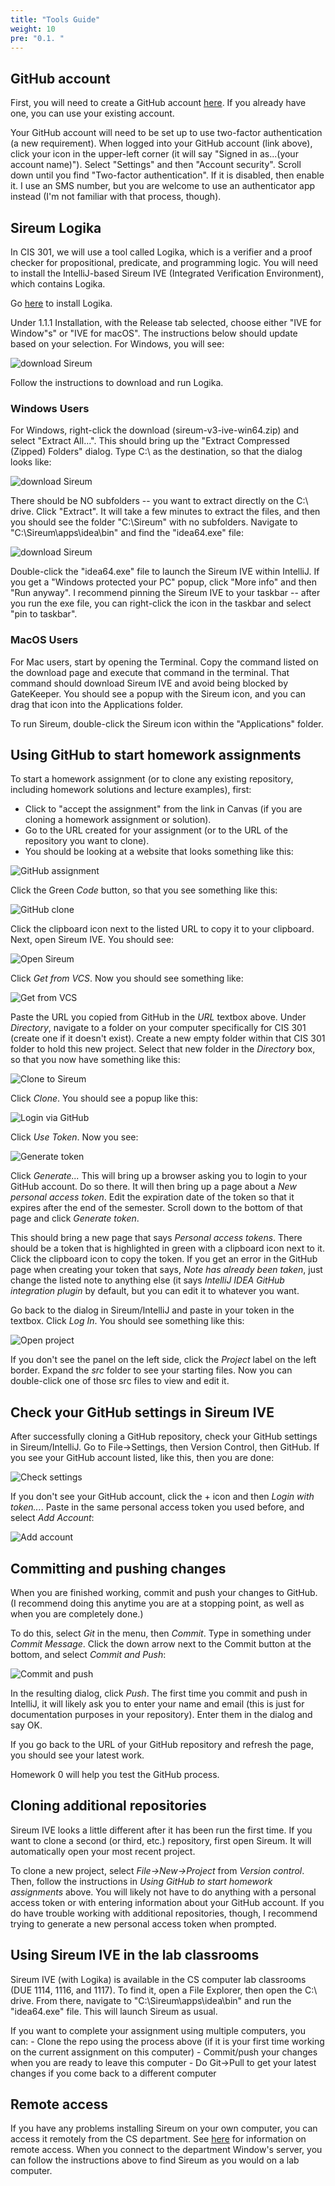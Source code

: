 ```yaml
---
title: "Tools Guide"
weight: 10
pre: "0.1. "
---
```


## GitHub account
First, you will need to create a GitHub account [here](https://github.com/). If you already have one, you can use your existing account.

Your GitHub account will need to be set up to use two-factor authentication (a new requirement). When logged into your GitHub account (link above), click your icon in the upper-left corner (it will say "Signed in as...(your account name)"). Select "Settings" and then "Account security". Scroll down until you find "Two-factor authentication". If it is disabled, then enable it. I use an SMS number, but you are welcome to use an authenticator app instead (I'm not familiar with that process, though).


## Sireum Logika

In CIS 301, we will use a tool called Logika, which is a verifier and a proof checker for propositional, predicate, and programming logic. You will need to install the IntelliJ-based Sireum IVE (Integrated Verification Environment), which contains Logika.

Go [here](http://logika.v3.sireum.org/doc/01-getting-started/index.html) to install Logika. 

Under 1.1.1 Installation, with the Release tab selected, choose either "IVE for Window"s" or "IVE for macOS". The instructions below should update based on your selection. For Windows, you will see:

 ![download Sireum](/images/downloadSireum.png)

Follow the instructions to download and run Logika. 

### Windows Users

For Windows, right-click the download (sireum-v3-ive-win64.zip) and select "Extract All...". This should bring up the "Extract Compressed (Zipped) Folders" dialog. Type C:\ as the destination, so that the dialog looks like:

 ![download Sireum](/images/extractOnC.png)

There should be NO subfolders -- you want to extract directly on the C:\ drive. Click "Extract". It will take a few minutes to extract the files, and then you should see the folder "C:\Sireum" with no subfolders. Navigate to "C:\Sireum\apps\idea\bin" and find the "idea64.exe" file:

 ![download Sireum](/images/idea64loc.png)

Double-click the "idea64.exe" file to launch the Sireum IVE within IntelliJ. If you get a "Windows protected your PC" popup, click "More info" and then "Run anyway". I recommend pinning the Sireum IVE to your taskbar -- after you run the exe file, you can right-click the icon in the taskbar and select "pin to taskbar".

### MacOS Users

For Mac users, start by opening the Terminal. Copy the command listed on the download page and execute that command in the terminal. That command should download Sireum IVE and avoid being blocked by GateKeeper. You should see a popup with the Sireum icon, and you can drag that icon into the Applications folder.

To run Sireum, double-click the Sireum icon within the "Applications" folder.

## Using GitHub to start homework assignments

To start a homework assignment (or to clone any existing repository, including homework solutions and lecture examples), first:
- Click to "accept the assignment" from the link in Canvas (if you are cloning a homework assignment or solution).
- Go to the URL created for your assignment (or to the URL of the repository you want to clone).
- You should be looking at a website that looks something like this:

![GitHub assignment](/images/gitHubAssign.png)

Click the Green *Code* button, so that you see something like this:

![GitHub clone](/images/gitHubClone.png)

Click the clipboard icon next to the listed URL to copy it to your clipboard.
Next, open Sireum IVE. You should see:

![Open Sireum](/images/openSireum.png)

Click *Get from VCS*. Now you should see something like:

 ![Get from VCS](/images/getFromVCS.png)

Paste the URL you copied from GitHub in the *URL* textbox above. 
Under *Directory*, navigate to a folder on your computer specifically for CIS 301 (create one if it doesn't exist). Create a new empty folder within that CIS 301 folder to hold this new project. Select that new folder in the *Directory* box, so that you now have something like this:

 ![Clone to Sireum](/images/cloneToSireum.png)

Click *Clone*. You should see a popup like this:

![Login via GitHub](/images/loginViaGitHub.png)

Click *Use Token*. Now you see:

 ![Generate token](/images/generateToken.png)

Click *Generate...* This will bring up a browser asking you to login to your GitHub account. Do so there. It will then bring up a page about a *New personal access token*. Edit the expiration date of the token so that it expires after the end of the semester. Scroll down to the bottom of that page and click *Generate token*.

This should bring a new page that says *Personal access tokens*. There should be a token that is highlighted in green with a clipboard icon next to it. Click the clipboard icon to copy the token. If you get an error in the GitHub page when creating your token that says, *Note has already been taken*, just change the listed note to anything else (it says *IntelliJ IDEA GitHub integration plugin* by default, but you can edit it to whatever you want.

Go back to the dialog in Sireum/IntelliJ and paste in your token in the textbox. Click *Log In*.  You should see something like this:

 ![Open project ](/images/openProject.png)

If you don't see the panel on the left side, click the *Project* label on the left border. Expand the *src* folder to see your starting files. Now you can double-click one of those src files to view and edit it.

## Check your GitHub settings in Sireum IVE

After successfully cloning a GitHub repository, check your GitHub settings in Sireum/IntelliJ. Go to File→Settings, then Version Control, then GitHub. If you see your GitHub account listed, like this, then you are done:

 ![Check settings](/images/checkSettings.png)

If you don't see your GitHub account, click the + icon and then *Login with token...*. Paste in the same personal access token you used before, and select *Add Account*:

 ![Add account](/images/addAccount.png)

## Committing and pushing changes

When you are finished working, commit and push your changes to GitHub. (I recommend doing this anytime you are at a stopping point, as well as when you are completely done.)

To do this, select *Git* in the menu, then *Commit*. Type in something under *Commit Message*. Click the down arrow next to the Commit button at the bottom, and select *Commit and Push*:

 ![Commit and push](/images/commitAndPush.png)

In the resulting dialog, click *Push*. The first time you commit and push in IntelliJ, it will likely ask you to enter your name and email (this is just for documentation purposes in your repository). Enter them in the dialog and say OK.

If you go back to the URL of your GitHub repository and refresh the page, you should see your latest work.

Homework 0 will help you test the GitHub process. 

## Cloning additional repositories

Sireum IVE looks a little different after it has been run the first time. If you want to clone a second (or third, etc.) repository, first open Sireum. It will automatically open your most recent project.

To clone a new project, select *File→New→Project* from *Version control*. Then, follow the instructions in *Using GitHub to start homework assignments* above. You will likely not have to do anything with a personal access token or with entering information about your GitHub account. If you do have trouble working with additional repositories, though, I recommend trying to generate a new personal access token when prompted.

## Using Sireum IVE in the lab classrooms

Sireum IVE (with Logika) is available in the CS computer lab classrooms (DUE 1114, 1116, and 1117). To find it, open a File Explorer, then open the C:\ drive. From there, navigate to "C:\Sireum\apps\idea\bin" and run the "idea64.exe" file. This will launch Sireum as usual.

If you want to complete your assignment using multiple computers, you can:
    - Clone the repo using the process above (if it is your first time working on the current assignment on this computer)
    - Commit/push your changes when you are ready to leave this computer
    - Do Git->Pull to get your latest changes if you come back to a different computer

## Remote access

If you have any problems installing Sireum on your own computer, you can access it remotely from the CS department. See [here](https://support.cs.ksu.edu/CISDocs/wiki/Remote_Access) for information on remote access. When you connect to the department Window's server, you can follow the instructions above to find Sireum as you would on a lab computer.
